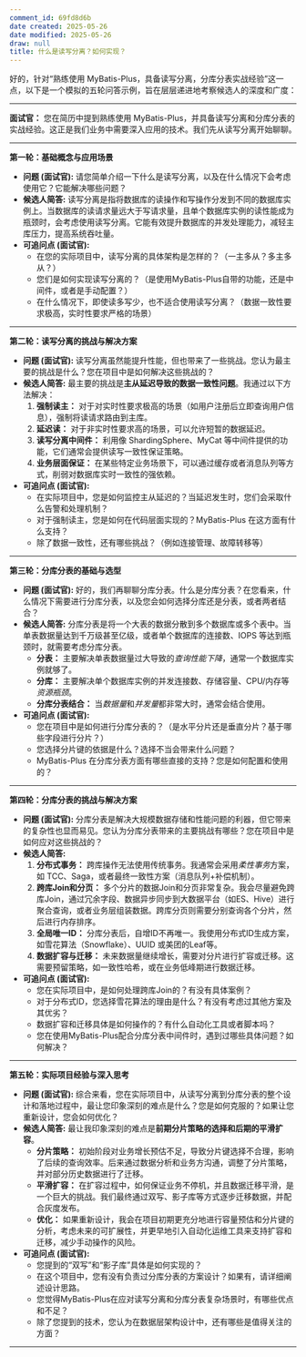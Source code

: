 ```yaml
---
comment_id: 69fd8d6b
date created: 2025-05-26
date modified: 2025-05-26
draw: null
title: 什么是读写分离？如何实现？
---
```

好的，针对“熟练使用 MyBatis-Plus，具备读写分离，分库分表实战经验”这一点，以下是一个模拟的五轮问答示例，旨在层层递进地考察候选人的深度和广度：

---

**面试官：** 您在简历中提到熟练使用 MyBatis-Plus，并具备读写分离和分库分表的实战经验。这正是我们业务中需要深入应用的技术。我们先从读写分离开始聊聊。

---

**第一轮：基础概念与应用场景**

- **问题 (面试官):** 请您简单介绍一下什么是读写分离，以及在什么情况下会考虑使用它？它能解决哪些问题？
- **候选人简答:** 读写分离是指将数据库的读操作和写操作分发到不同的数据库实例上。当数据库的读请求量远大于写请求量，且单个数据库实例的读性能成为瓶颈时，会考虑使用读写分离。它能有效提升数据库的并发处理能力，减轻主库压力，提高系统吞吐量。
- **可追问点 (面试官):**
    - 在您的实际项目中，读写分离的具体架构是怎样的？（一主多从？多主多从？）
    - 您们是如何实现读写分离的？（是使用MyBatis-Plus自带的功能，还是中间件，或者是手动配置？）
    - 在什么情况下，即使读多写少，也不适合使用读写分离？（数据一致性要求极高，实时性要求严格的场景）

---

**第二轮：读写分离的挑战与解决方案**

- **问题 (面试官):** 读写分离虽然能提升性能，但也带来了一些挑战。您认为最主要的挑战是什么？您在项目中是如何解决这些挑战的？
- **候选人简答:** 最主要的挑战是**主从延迟导致的数据一致性问题**。我通过以下方法解决：
    1. **强制读主：** 对于对实时性要求极高的场景（如用户注册后立即查询用户信息），强制将读请求路由到主库。
    2. **延迟读：** 对于非实时性要求高的场景，可以允许短暂的数据延迟。
    3. **读写分离中间件：** 利用像 ShardingSphere、MyCat 等中间件提供的功能，它们通常会提供读写一致性保证策略。
    4. **业务层面保证：** 在某些特定业务场景下，可以通过缓存或者消息队列等方式，削弱对数据库实时一致性的强依赖。
- **可追问点 (面试官):**
    - 在实际项目中，您是如何监控主从延迟的？当延迟发生时，您们会采取什么告警和处理机制？
    - 对于强制读主，您是如何在代码层面实现的？MyBatis-Plus 在这方面有什么支持？
    - 除了数据一致性，还有哪些挑战？（例如连接管理、故障转移等）

---

**第三轮：分库分表的基础与选型**

- **问题 (面试官):** 好的，我们再聊聊分库分表。什么是分库分表？在您看来，什么情况下需要进行分库分表，以及您会如何选择分库还是分表，或者两者结合？
- **候选人简答:** 分库分表是将一个大表的数据分散到多个数据库或多个表中。当单表数据量达到千万级甚至亿级，或者单个数据库的连接数、IOPS 等达到瓶颈时，就需要考虑分库分表。
    - **分表：** 主要解决单表数据量过大导致的*查询性能下降*，通常一个数据库实例就够了。
    - **分库：** 主要解决单个数据库实例的并发连接数、存储容量、CPU/内存等*资源瓶颈*。
    - **分库分表结合：** 当*数据量*和*并发量*都非常大时，通常会结合使用。
- **可追问点 (面试官):**
    - 您在项目中是如何进行分库分表的？（是水平分片还是垂直分片？基于哪些字段进行分片？）
    - 您选择分片键的依据是什么？选择不当会带来什么问题？
    - MyBatis-Plus 在分库分表方面有哪些直接的支持？您是如何配置和使用的？

---

**第四轮：分库分表的挑战与解决方案**

- **问题 (面试官):** 分库分表是解决大规模数据存储和性能问题的利器，但它带来的复杂性也显而易见。您认为分库分表带来的主要挑战有哪些？您在项目中是如何应对这些挑战的？
- **候选人简答:**
    1. **分布式事务：** 跨库操作无法使用传统事务。我通常会采用*柔性事务*方案，如 TCC、Saga，或者最终一致性方案（消息队列+补偿机制）。
    2. **跨库Join和分页：** 多个分片的数据Join和分页非常复杂。我会尽量避免跨库Join，通过冗余字段、数据异步同步到大数据平台（如ES、Hive）进行聚合查询，或者业务层组装数据。跨库分页则需要分别查询各个分片，然后进行内存排序。
    3. **全局唯一ID：** 分库分表后，自增ID不再唯一。我使用分布式ID生成方案，如雪花算法（Snowflake）、UUID 或美团的Leaf等。
    4. **数据扩容与迁移：** 未来数据量继续增长，需要对分片进行扩容或迁移。这需要预留策略，如一致性哈希，或在业务低峰期进行数据迁移。
- **可追问点 (面试官):**
    - 您在实际项目中，是如何处理跨库Join的？有没有具体案例？
    - 对于分布式ID，您选择雪花算法的理由是什么？有没有考虑过其他方案及其优劣？
    - 数据扩容和迁移具体是如何操作的？有什么自动化工具或者脚本吗？
    - 您在使用MyBatis-Plus配合分库分表中间件时，遇到过哪些具体问题？如何解决？

---

**第五轮：实际项目经验与深入思考**

- **问题 (面试官):** 综合来看，您在实际项目中，从读写分离到分库分表的整个设计和落地过程中，最让您印象深刻的难点是什么？您是如何克服的？如果让您重新设计，您会如何优化？
- **候选人简答:** 最让我印象深刻的难点是**前期分片策略的选择和后期的平滑扩容**。
    - **分片策略：** 初始阶段对业务增长预估不足，导致分片键选择不合理，影响了后续的查询效率。后来通过数据分析和业务方沟通，调整了分片策略，并对部分历史数据进行了迁移。
    - **平滑扩容：** 在扩容过程中，如何保证业务不停机，并且数据迁移平滑，是一个巨大的挑战。我们最终通过双写、影子库等方式逐步迁移数据，并配合灰度发布。
    - **优化：** 如果重新设计，我会在项目初期更充分地进行容量预估和分片键的分析，考虑未来的可扩展性，并更早地引入自动化运维工具来支持扩容和迁移，减少手动操作的风险。
- **可追问点 (面试官):**
    - 您提到的“双写”和“影子库”具体是如何实现的？
    - 在这个项目中，您有没有负责过分库分表的方案设计？如果有，请详细阐述设计思路。
    - 您觉得MyBatis-Plus在应对读写分离和分库分表复杂场景时，有哪些优点和不足？
    - 除了您提到的技术，您认为在数据层架构设计中，还有哪些是值得关注的方面？

---
